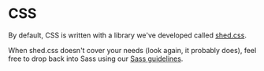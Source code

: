 # CSS

By default, CSS is written with a library we've developed called [shed.css](http://tedconf.github.io/shed-css/). 

When shed.css doesn't cover your needs (look again, it probably does), feel free to drop back into Sass using our [Sass guidelines](https://github.com/tedconf/code-style-guides/blob/master/sass.md).
